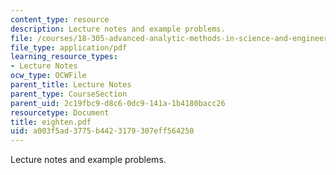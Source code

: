 ```yaml
---
content_type: resource
description: Lecture notes and example problems.
file: /courses/18-305-advanced-analytic-methods-in-science-and-engineering-fall-2004/a003f5ad3775b4423179307eff564250_eighten.pdf
file_type: application/pdf
learning_resource_types:
- Lecture Notes
ocw_type: OCWFile
parent_title: Lecture Notes
parent_type: CourseSection
parent_uid: 2c19fbc9-d8c6-0dc9-141a-1b4180bacc26
resourcetype: Document
title: eighten.pdf
uid: a003f5ad-3775-b442-3179-307eff564250
---
```

Lecture notes and example problems.